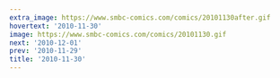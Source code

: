 ```yaml
---
extra_image: https://www.smbc-comics.com/comics/20101130after.gif
hovertext: '2010-11-30'
image: https://www.smbc-comics.com/comics/20101130.gif
next: '2010-12-01'
prev: '2010-11-29'
title: '2010-11-30'
---
```

